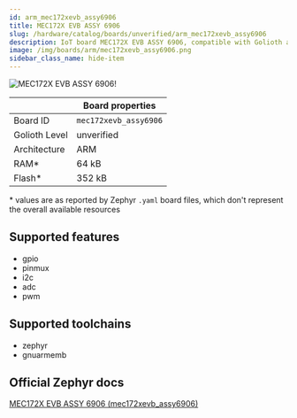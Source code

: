 ```yaml
---
id: arm_mec172xevb_assy6906
title: MEC172X EVB ASSY 6906
slug: /hardware/catalog/boards/unverified/arm_mec172xevb_assy6906
description: IoT board MEC172X EVB ASSY 6906, compatible with Golioth at unverified level.
image: /img/boards/arm/mec172xevb_assy6906.png
sidebar_class_name: hide-item
---
```


[//]: # (This is an auto-generated file, do not edit! Changes to it will be lost upon re-generation)

![MEC172X EVB ASSY 6906!](/img/boards/arm/mec172xevb_assy6906.png "MEC172X EVB ASSY 6906")

|                | Board properties     |
| -------------  | -------------------- |
| Board ID       | `mec172xevb_assy6906` |
| Golioth Level  | unverified       |
| Architecture   | ARM |
| RAM*           | 64 kB |
| Flash*         | 352 kB |

\* values are as reported by Zephyr `.yaml` board files, which don't represent the overall available resources



## Supported features

* gpio
* pinmux
* i2c
* adc
* pwm

## Supported toolchains

* zephyr
* gnuarmemb

## Official Zephyr docs

[MEC172X EVB ASSY 6906 (mec172xevb_assy6906)](https://docs.zephyrproject.org/latest/boards/arm/mec172xevb_assy6906/doc/index.html)
